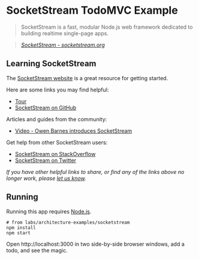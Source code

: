 # SocketStream TodoMVC Example

> SocketStream is a fast, modular Node.js web framework dedicated to building realtime single-page apps.

> _[SocketStream - socketstream.org](http://socketstream.org)_


## Learning SocketStream

The [SocketStream website](http://socketstream.org) is a great resource for getting started.

Here are some links you may find helpful:

* [Tour](http://www.socketstream.org/tour)
* [SocketStream on GitHub](https://github.com/socketstream)

Articles and guides from the community:

* [Video - Owen Barnes introduces SocketStream](http://www.infoq.com/presentations/SocketStream)

Get help from other SocketStream users:

* [SocketStream on StackOverflow](http://stackoverflow.com/questions/tagged/socketstream)
* [SocketStream on Twitter](http://twitter.com/socketstream)

_If you have other helpful links to share, or find any of the links above no longer work, please [let us know](https://github.com/tastejs/todomvc/issues)._


## Running

Running this app requires [Node.js](http://nodejs.org).

	# from labs/architecture-examples/socketstream
	npm install
	npm start

Open http://localhost:3000 in two side-by-side browser windows, add a todo, and see the magic.
